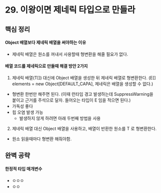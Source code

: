 # 29. 이왕이면 제네릭 타입으로 만들라

## 핵심 정리
#### Object 배열보다 제네릭 배열을 써야하는 이유
 * 제네릭 배열은 원소를 꺼내서 사용할때 형변환을 해줄 필요가 없다.
#### 배열 코드를 제네릭으로 만들때 해결 방안 2가지
1. 제네릭 배열(T[]) 대신에 Object 배열을 생성한 뒤 제네릭 배열로 형변환한다. (E[] elements = new Object[DEFAULT_CAPA], 제네릭은 배열을 생성할 수 없다.)
 * 형변환 한번만 해주면 된다. (이때 런타임 경고 발생하는데 SuppressWarning을 붙이고 근거를 주석으로 달자. 들어오는 타입이 E 임을 적으면 된다.)
 * 가독성 좋다
 * 힙 오염 발생 가능
   * 발생하지 않게 하려면 아래 두번째 방법을 사용 
2. 제네릭 배열 대신 Object 배열을 사용하고, 배열이 반환한 원소를 T 로 형변환한다.
 * 원소 읽을때마다 형변환 해줘야함.


## 완벽 공략
#### 한정적 타입 매개변수
 * ㅇㅇㅇ
 * ㅇㅇ
